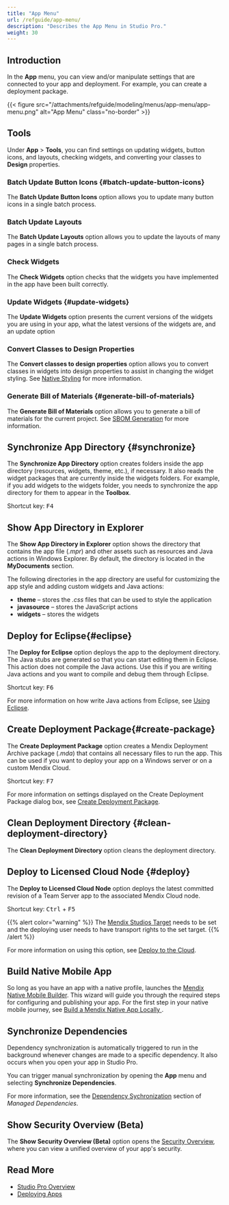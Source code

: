 ```yaml
---
title: "App Menu"
url: /refguide/app-menu/
description: "Describes the App Menu in Studio Pro."
weight: 30
---
```


## Introduction

In the **App** menu, you can view and/or manipulate settings that are connected to your app and deployment. For example, you can create a deployment package.

{{< figure src="/attachments/refguide/modeling/menus/app-menu/app-menu.png" alt="App Menu" class="no-border" >}}

## Tools

Under **App** > **Tools**, you can find settings on updating widgets, button icons, and layouts, checking widgets, and converting your classes to **Design** properties.

### Batch Update Button Icons {#batch-update-button-icons}

The **Batch Update Button Icons** option allows you to update many button icons in a single batch process.

### Batch Update Layouts

The **Batch Update Layouts** option allows you to update the layouts of many pages in a single batch process.

### Check Widgets

The **Check Widgets** option checks that the widgets you have implemented in the app have been built correctly.

### Update Widgets {#update-widgets}

The **Update Widgets** option presents the current versions of the widgets you are using in your app, what the latest versions of the widgets are, and an update option

### Convert Classes to Design Properties

The **Convert classes to design properties** option allows you to convert classes in widgets into design properties to assist in changing the widget styling. See [Native Styling](/refguide/mobile/designing-mobile-user-interfaces/native-styling/) for more information.

### Generate Bill of Materials {#generate-bill-of-materials}

The **Generate Bill of Materials** option allows you to generate a bill of materials for the current project. See [SBOM Generation](/refguide/sbom-generation/) for more information.

## Synchronize App Directory {#synchronize}

The **Synchronize App Directory** option creates folders inside the app directory (resources, widgets, theme, etc.), if necessary. It also reads the widget packages that are currently inside the widgets folders. For example, if you add widgets to the widgets folder, you needs to synchronize the app directory for them to appear in the **Toolbox**.

Shortcut key: <kbd>F4</kbd>

## Show App Directory in Explorer

The **Show App Directory in Explorer** option shows the directory that contains the app file (*.mpr*) and other assets such as resources and Java actions in Windows Explorer. By default, the directory is located in the **MyDocuments** section.

The following directories in the app directory are useful for customizing the app style and adding custom widgets and Java actions:

* **theme** – stores the *.css* files that can be used to style the application
* **javasource** – stores the JavaScript actions
* **widgets** – stores the widgets

## Deploy for Eclipse{#eclipse}

The **Deploy for Eclipse** option deploys the app to the deployment directory. The Java stubs are generated so that you can start editing them in Eclipse. This action does not compile the Java actions. Use this if you are writing Java actions and you want to compile and debug them through Eclipse.

Shortcut key: <kbd>F6</kbd>

For more information on how write Java actions from Eclipse, see [Using Eclipse](/refguide/using-eclipse/).

## Create Deployment Package{#create-package}

The **Create Deployment Package** option creates a Mendix Deployment Archive package (*.mda*) that contains all necessary files to run the app. This can be used if you want to deploy your app on a Windows server or on a custom Mendix Cloud.

Shortcut key:  <kbd>F7</kbd>

For more information on settings displayed on the Create Deployment Package dialog box, see [Create Deployment Package](/refguide/create-deployment-package-dialog/).

## Clean Deployment Directory {#clean-deployment-directory}

The **Clean Deployment Directory** option cleans the deployment directory.

## Deploy to Licensed Cloud Node {#deploy}

The **Deploy to Licensed Cloud Node** option deploys the latest committed revision of a Team Server app to the associated Mendix Cloud node.

Shortcut key:  <kbd>Ctrl</kbd> + <kbd>F5</kbd>

{{% alert color="warning" %}}
The [Mendix Studios Target](/developerportal/deploy/studio-deployment-settings/#target) needs to be set and the deploying user needs to have transport rights to the set target.
{{% /alert %}}

For more information on using this option, see [Deploy to the Cloud](/refguide/deploy-to-the-cloud-dialog/).

## Build Native Mobile App

So long as you have an app with a native profile, launches the [Mendix Native Mobile Builder](/releasenotes/mobile/mendix-native-mobile-builder/). This wizard will guide you through the required steps for configuring and publishing your app. For the first step in your native mobile journey, see [Build a Mendix Native App Locally
](/refguide/mobile/distributing-mobile-apps/building-native-apps/native-build-locally/).

## Synchronize Dependencies 

Dependency synchronization is automatically triggered to run in the background whenever changes are made to a specific dependency. It also occurs when you open your app in Studio Pro.

You can trigger manual synchronization by opening the **App** menu and selecting **Synchronize Dependencies**. 

For more information, see the [Dependency Sychronization](/refguide/managed-dependencies/#dependency-synchronization) section of *Managed Dependencies*.

## Show Security Overview (Beta)

The **Show Security Overview (Beta)** option opens the [Security Overview](/refguide/security-overview/), where you can view a unified overview of your app's security. 

## Read More

* [Studio Pro Overview](/refguide/studio-pro-overview/)
* [Deploying Apps](/deployment/)
